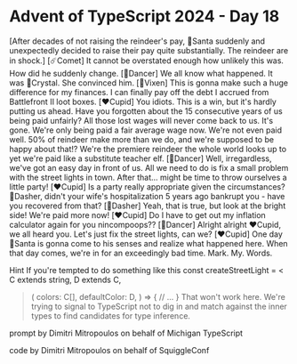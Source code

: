 # Advent of TypeScript 2024 - Day 18

[After decades of not raising the reindeer's pay, 🎅Santa suddenly and unexpectedly decided to raise their pay quite substantially.  The reindeer are in shock.]
[☄️Comet] It cannot be overstated enough how unlikely this was.  How did he suddenly change.
[💃Dancer] We all know what happened.  It was 💋Crystal.  She convinced him.
[🌟Vixen] This is gonna make such a huge difference for my finances.  I can finally pay off the debt I accrued from Battlefront II loot boxes.
[❤️Cupid] You idiots.  This is a win, but it's hardly putting us ahead.  Have you forgotten about the 15 consecutive years of us being paid unfairly?  All those lost wages will never come back to us.  It's gone.  We're only being paid a fair average wage now.  We're not even paid well.  50% of reindeer make more than we do, and we're supposed to be happy about that!?  We're the premiere reindeer the whole world looks up to yet we're paid like a substitute teacher elf.
[💃Dancer] Well, irregardless, we've got an easy day in front of us.  All we need to do is fix a small problem with the street lights in town.  After that... might be time to throw ourselves a little party!
[❤️Cupid] Is a party really appropriate given the circumstances?  💨Dasher, didn't your wife's hospitalization 5 years ago bankrupt you - have you recovered from that?
[💨Dasher] Yeah, that is true, but look at the bright side!  We're paid more now!
[❤️Cupid] Do I have to get out my inflation calculator again for you nincompoops??
[💃Dancer] Alright alright ❤️Cupid, we all heard you.  Let's just fix the street lights, can we?
[❤️Cupid] One day 🎅Santa is gonna come to his senses and realize what happened here.  When that day comes, we're in for an exceedingly bad time.  Mark.  My.  Words.

Hint
If you're tempted to do something like this
const createStreetLight = <
  C extends string,
  D extends C,
>(
  colors: C[],
  defaultColor: D,
) => {
  // ...
}
That won't work here.  We're trying to signal to TypeScript not to dig in and match against the inner types to find candidates for type inference.

prompt by Dimitri Mitropoulos on behalf of Michigan TypeScript

code by Dimitri Mitropoulos on behalf of SquiggleConf
